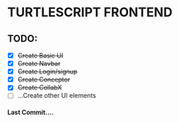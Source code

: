 # TURTLESCRIPT FRONTEND

## TODO:

- [x] ~~Create Basic UI~~
- [x] ~~Create Navbar~~
- [x] ~~Create Login/signup~~
- [x] ~~Create Conceptor~~
- [x] ~~Create CollabX~~
- [ ] ...Create other UI elements

#### Last Commit....
